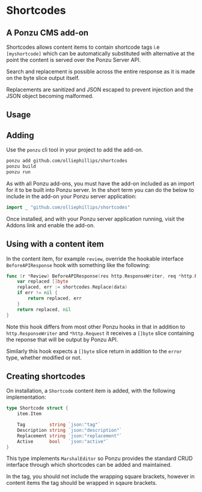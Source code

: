 # Shortcodes

## A Ponzu CMS add-on

Shortcodes allows content items to contain shortcode tags i.e ```[myshortcode]``` which can be automatically substituted with alternative at the point the content is served over the Ponzu Server API.

Search and replacement is possible across the entire response as it is made on the byte slice output itself. 

Replacements are sanitized and JSON escaped to prevent injection and the JSON object becoming malformed.

## Usage

## Adding

Use the ```ponzu``` cli tool in your project to add the add-on.

```bash
ponzu add github.com/olliephillips/shortcodes
ponzu build
ponzu run
```

As with all Ponzu add-ons, you must have the add-on included as an import
for it to be built into Ponzu server. In the short term you can do the below to include in the add-on your Ponzu server application:

```go
import _ "github.com/olliephillips/shortcodes"
```

Once installed, and with your Ponzu server application running, visit the Addons link and enable the add-on.

## Using with a content item

In the content item, for example ```review```, override the hookable interface ```BeforeAPIResponse``` hook with something like the following:

```go
func (r *Review) BeforeAPIResponse(res http.ResponseWriter, req *http.Request,      data []byte) ([]byte, error) {
	var replaced []byte
	replaced, err := shortcodes.Replace(data)
	if err != nil {
		return replaced, err
	}
	return replaced, nil
}
```

Note this hook differs from most other Ponzu hooks in that in addition to ```http.ResponseWriter``` and ```*http.Request``` it receives a ```[]byte``` slice containing the reponse that will be output by Ponzu API.

Similarly this hook expects a ```[]byte``` slice return in addition to the ```error``` type, whether modified or not.

## Creating shortcodes

On installation, a ```Shortcode``` content item is added, with the following implementation:

```go
type Shortcode struct {
	item.Item

	Tag         string `json:"tag"`
	Description string `json:"description"`
	Replacement string `json:"replacement"`
	Active      bool   `json:"active"`
}
```

This type implements ```MarshalEditor``` so Ponzu provides the standard CRUD interface through which shortcodes can be added and maintained.

In the tag, you should not include the wrapping square brackets, however in content items the tag should be wrapped in sqaure brackets.